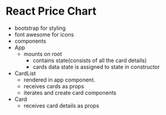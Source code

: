 # React Price Chart   

- bootstrap for styling
- font awesome for icons
-	components
  - App
    - mounts on root
		- contains state(consists of all the card details)
  		- cards data state is assigned to state in constructor
  - CardList
    - rendered in app component.
    - receives cards as props
    - iterates and create card components
  - Card
    - receives card details as props